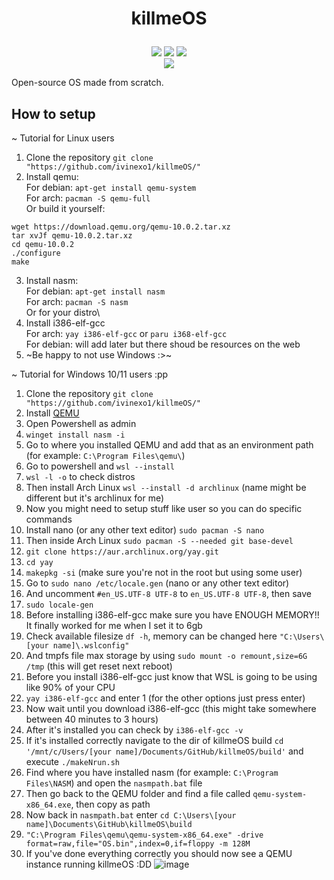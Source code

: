 # <p align="center" dir="auto">killmeOS</p>
<div align="center" dir="auto">
  <img src="https://img.shields.io/github/contributors/ivinexo1/killmeOS"></img>
  <img src="https://img.shields.io/github/commit-activity/w/ivinexo1/killmeOS"></img>
  <img src="https://img.shields.io/github/stars/ivinexo1/killmeOS"></img>
</div>

<div align="center" dir="auto">
  <img src="https://github.com/user-attachments/assets/c319f234-fbf6-473a-9af1-dc54adec1504"></img>
</div>

Open-source OS made from scratch.

## How to setup

~ Tutorial for Linux users
1. Clone the repository `git clone "https://github.com/ivinexo1/killmeOS/"`
2. Install qemu:\
For debian: `apt-get install qemu-system`\
For arch: `pacman -S qemu-full`\
Or build it yourself:
```
wget https://download.qemu.org/qemu-10.0.2.tar.xz
tar xvJf qemu-10.0.2.tar.xz
cd qemu-10.0.2
./configure
make
```
3. Install nasm:\
For debian: `apt-get install nasm`\
For arch: `pacman -S nasm`\
Or for your distro\
4. Install i386-elf-gcc\
For arch: `yay i386-elf-gcc` or `paru i368-elf-gcc`\
For debian: will add later but there shoud be resources on the web
5. ~Be happy to not use Windows :>~

~ Tutorial for Windows 10/11 users :pp
1. Clone the repository `git clone "https://github.com/ivinexo1/killmeOS/"`
2. Install [QEMU](https://download.qemu.org/)
3. Open Powershell as admin
4. `winget install nasm -i`
8. Go to where you installed QEMU and add that as an environment path (for example: `C:\Program Files\qemu\`)
9. Go to powershell and `wsl --install`
10. `wsl -l -o` to check distros
11. Then install Arch Linux `wsl --install -d archlinux` (name might be different but it's archlinux for me)
12. Now you might need to setup stuff like user so you can do specific commands
13. Install nano (or any other text editor) `sudo pacman -S nano`
14. Then inside Arch Linux `sudo pacman -S --needed git base-devel`
15. `git clone https://aur.archlinux.org/yay.git`
16. `cd yay`
17. `makepkg -si` (make sure you're not in the root but using some user)
18. Go to `sudo nano /etc/locale.gen` (nano or any other text editor)
19. And uncomment `#en_US.UTF-8 UTF-8` to `en_US.UTF-8 UTF-8`, then save
20. `sudo locale-gen`
21. Before installing i386-elf-gcc make sure you have ENOUGH MEMORY!! It finally worked for me when I set it to 6gb
22. Check available filesize `df -h`, memory can be changed here `"C:\Users\[your name]\.wslconfig"`
23. And tmpfs file max storage by using `sudo mount -o remount,size=6G /tmp` (this will get reset next reboot)
24. Before you install i386-elf-gcc just know that WSL is going to be using like 90% of your CPU
25. `yay i386-elf-gcc` and enter 1 (for the other options just press enter)
26. Now wait until you download i386-elf-gcc (this might take somewhere between 40 minutes to 3 hours)
27. After it's installed you can check by `i386-elf-gcc -v`
28. If it's installed correctly navigate to the dir of killmeOS build `cd '/mnt/c/Users/[your name]/Documents/GitHub/killmeOS/build'` and execute `./makeNrun.sh`
29. Find where you have installed nasm (for example: `C:\Program Files\NASM`) and open the `nasmpath.bat` file
30. Then go back to the QEMU folder and find a file called `qemu-system-x86_64.exe`, then copy as path
32. Now back in `nasmpath.bat` enter `cd C:\Users\[your name]\Documents\GitHub\killmeOS\build`
33. `"C:\Program Files\qemu\qemu-system-x86_64.exe" -drive format=raw,file="OS.bin",index=0,if=floppy -m 128M`
34. If you've done everything correctly you should now see a QEMU instance running killmeOS :DD
![image](https://github.com/user-attachments/assets/0d9bb806-6b12-4eef-ad4e-84a251e3b574)
